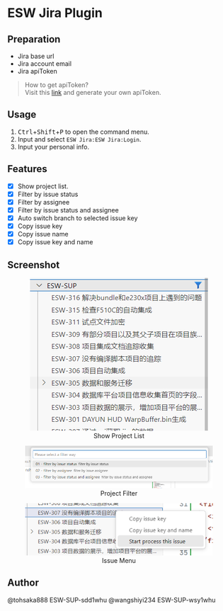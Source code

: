 # ESW Jira Plugin

## Preparation

- Jira base url
- Jira account email
- Jira apiToken

> How to get apiToken?
> <br/>Visit this [link](https://id.atlassian.com/manage-profile/security/api-tokens) and generate your own apiToken.

## Usage

1. <kbd>Ctrl</kbd>+<kbd>Shift</kbd>+<kbd>P</kbd> to open the command menu.
1. Input and select `ESW Jira:ESW Jira:Login`.
1. Input your personal info.

## Features

- [x] Show project list.
- [x] Filter by issue status
- [x] Filter by assignee
- [x] Filter by issue status and assignee
- [x] Auto switch branch to selected issue key
- [x] Copy issue key
- [x] Copy issue name
- [x] Copy issue key and name

## Screenshot

<figure style="text-align: center;">
  <img src="resources/readme/project-list.png" alt="Image">
  <figcaption >Show Project List</figcaption>
</figure>

<figure style="text-align: center;">
  <img src="resources/readme/project-filter.png" alt="Image">
  <figcaption>Project Filter</figcaption>
</figure>

<figure style="text-align: center;">
  <img src="resources/readme/issue-menu.png" alt="Image">
  <figcaption>Issue Menu</figcaption>
</figure>


## Author

@tohsaka888 ESW-SUP-sdd1whu
@wangshiyi234 ESW-SUP-wsy1whu
